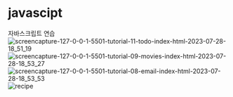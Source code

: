 # javascipt
자바스크립트 연습
![screencapture-127-0-0-1-5501-tutorial-11-todo-index-html-2023-07-28-18_51_19](https://github.com/dongkyun2331/javascipt/assets/119479530/ebe3fedb-11ea-4629-a6b9-84f79f7ffeaa)
![screencapture-127-0-0-1-5501-tutorial-09-movies-index-html-2023-07-28-18_53_27](https://github.com/dongkyun2331/javascipt/assets/119479530/bb3784ed-4a0c-412d-b017-e54f1398a755)
![screencapture-127-0-0-1-5501-tutorial-08-email-index-html-2023-07-28-18_53_53](https://github.com/dongkyun2331/javascipt/assets/119479530/b5298aba-1ef2-42e5-9b95-ed27548f3a60)
![recipe](https://github.com/dongkyun2331/javascipt/assets/119479530/497802ce-1e80-45f8-8f8c-7d869d1b7714)

